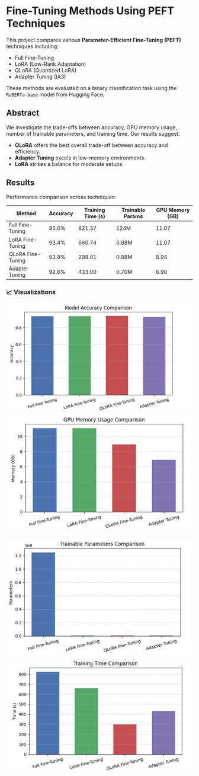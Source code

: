 # Fine-Tuning Methods Using PEFT Techniques

This project compares various **Parameter-Efficient Fine-Tuning (PEFT)** techniques including:
- Full Fine-Tuning
- LoRA (Low-Rank Adaptation)
- QLoRA (Quantized LoRA)
- Adapter Tuning (IA3)

These methods are evaluated on a binary classification task using the `RoBERTa-base` model from Hugging Face.

## Abstract

We investigate the trade-offs between accuracy, GPU memory usage, number of trainable parameters, and training time. Our results suggest:
- **QLoRA** offers the best overall trade-off between accuracy and efficiency.
- **Adapter Tuning** excels in low-memory environments.
- **LoRA** strikes a balance for moderate setups.

## Results

Performance comparison across techniques:

| Method             | Accuracy | Training Time (s) | Trainable Params | GPU Memory (GB) |
|--------------------|----------|-------------------|------------------|-----------------|
| Full Fine-Tuning   | 93.6%    | 821.37            | 124M             | 11.07           |
| LoRA Fine-Tuning   | 93.4%    | 660.74            | 0.88M            | 11.07           |
| QLoRA Fine-Tuning  | 93.8%    | 298.01            | 0.88M            | 8.94            |
| Adapter Tuning     | 92.6%    | 433.00            | 0.70M            | 6.90            |

### 📈 Visualizations

![Accuracy vs Method](images/Accuracy_Comparison.png)

![GPU Memory Usage](images/GPU_Memory_usage_Comparison.png)

![Trainable Parameters](images/Number_of_Parametrs_Comparison.png)

![Training Time](images/Training_Time_Comparison.png)
